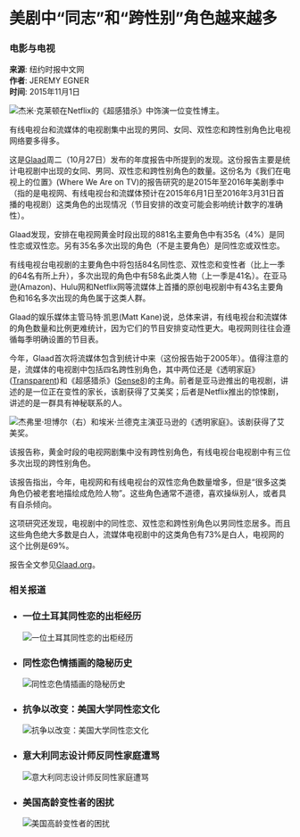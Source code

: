 # 美剧中“同志”和“跨性别”角色越来越多

### 电影与电视

**来源**: 纽约时报中文网  
**作者**: JEREMY EGNER  
**时间**: 2015年11月1日  

![杰米·克莱顿在Netflix的《超感猎杀》中饰演一位变性博主。](https://static01.nyt.com/images/2015/10/28/arts/glaad/glaad-master1050.jpg)

有线电视台和流媒体的电视剧集中出现的男同、女同、双性恋和跨性别角色比电视网络要多得多。

这是[Glaad](http://www.glaad.org/whereweareontv15)周二（10月27日）发布的年度报告中所提到的发现。这份报告主要是统计电视剧中出现的女同、男同、双性恋和跨性别角色的数量。这份名为《我们在电视上的位置》(Where We Are on TV)的报告研究的是2015年至2016年美剧季中（指的是电视网、有线电视台和流媒体预计在2015年6月1日至2016年3月31日首播的电视剧）这类角色的出现情况（节目安排的改变可能会影响统计数字的准确性）。

Glaad发现，安排在电视网黄金时段出现的881名主要角色中有35名（4%）是同性恋或双性恋。另有35名多次出现的角色（不是主要角色）是同性恋或双性恋。

有线电视台电视剧的主要角色中将包括84名同性恋、双性恋和变性者（比上一季的64名有所上升），多次出现的角色中有58名此类人物（上一季是41名）。在亚马逊(Amazon)、Hulu网和Netflix网等流媒体上首播的原创电视剧中有43名主要角色和16名多次出现的角色属于这类人群。

Glaad的娱乐媒体主管马特·凯恩(Matt Kane)说，总体来讲，有线电视台和流媒体的角色数量和比例更难统计，因为它们的节目安排变动性更大。电视网则往往会遵循每季明确设置的节目表。

今年，Glaad首次将流媒体包含到统计中来（这份报告始于2005年）。值得注意的是，流媒体的电视剧中包括四名跨性别角色，其中两位还是《透明家庭》([Transparent](http://www.nytimes.com/2014/09/27/arts/television/transparent-with-jeffrey-tambor-begins-on-amazon.html))和《超感猎杀》([Sense8](http://artsbeat.blogs.nytimes.com/2015/06/17/netflixs-sense8-watched-it-all-lets-talk/))的主角。前者是亚马逊推出的电视剧，讲述的是一位正在变性的家长，该剧获得了艾美奖；后者是Netflix推出的惊悚剧，讲述的是一群具有神秘联系的人。

![杰弗里·坦博尔（右）和埃米·兰德克主演亚马逊的《透明家庭》。该剧获得了艾美奖。](https://static01.nyt.com/images/2015/10/27/arts/tambor/tambor-master1050.jpg)

该报告称，黄金时段的电视网剧集中没有跨性别角色，有线电视台电视剧中有三位多次出现的跨性别角色。

该报告指出，今年，电视网和有线电视台的双性恋角色数量增多，但是“很多这类角色仍被老套地描绘成危险人物”。这些角色通常不道德，喜欢操纵别人，或者具有自杀倾向。

这项研究还发现，电视剧中的同性恋、双性恋和跨性别角色以男同性恋居多。而且这些角色绝大多数是白人，流媒体电视剧中的这类角色有73%是白人，电视网的这个比例是69%。

报告全文参见[Glaad.org](http://www.glaad.org/blog/glaads-where-we-are-tv-report-calls-more-diverse-substantive-lgbt-characters)。

### 相关报道

-   ### 一位土耳其同性恋的出柜经历
    ![一位土耳其同性恋的出柜经历](https://static01.nyt.com/images/2015/07/24/admin/cn-t22mag-live/cn-t22mag-live-thumbLarge.jpg)
  
-   ### 同性恋色情插画的隐秘历史
    ![同性恋色情插画的隐秘历史](https://static01.nyt.com/images/2014/03/27/t-magazine/27stroke-murphy-slide-ANNI/27stroke-murphy-slide-ANNI-thumbLarge.jpg)

-   ### 抗争以改变：美国大学同性恋文化
    ![抗争以改变：美国大学同性恋文化](https://static01.nyt.com/images/2014/06/01/travel/01GAY-copy/01GAY-copy-thumbLarge-v2.jpg)
  
-   ### 意大利同志设计师反同性家庭遭骂
    ![意大利同志设计师反同性家庭遭骂](https://static01.nyt.com/images/2015/03/19/fashion/19DOLCE/19DOLCE-thumbLarge.jpg)
  
-   ### 美国高龄变性者的困扰
    ![美国高龄变性者的困扰](https://static01.nyt.com/images/2015/03/08/fashion/20150308TRANSGENDER-slide-RIJJ/20150308TRANSGENDER-slide-RIJJ-thumbLarge.jpg)